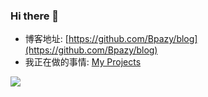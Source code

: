### Hi there 👋

* 博客地址: [https://github.com/Bpazy/blog](https://github.com/Bpazy/blog)
* 我正在做的事情: [My Projects](https://github.com/users/Bpazy/projects/2)


![](https://github-readme-stats.vercel.app/api?username=Bpazy&show_icons=true)
